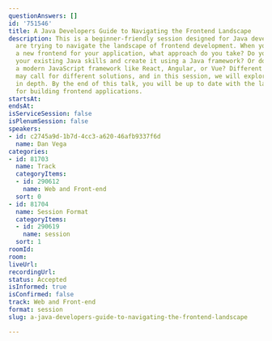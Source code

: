 ```yaml
---
questionAnswers: []
id: '751546'
title: A Java Developers Guide to Navigating the Frontend Landscape
description: This is a beginner-friendly session designed for Java developers who
  are trying to navigate the landscape of frontend development. When you need to develop
  a new frontend for your application, what approach do you take? Do you leverage
  your existing Java skills and create it using a Java framework? Or do you opt for
  a modern JavaScript framework like React, Angular, or Vue? Different requirements
  may call for different solutions, and in this session, we will explore this topic
  in depth. By the end of this talk, you will be up to date with the latest techniques
  for building frontend applications.
startsAt:
endsAt:
isServiceSession: false
isPlenumSession: false
speakers:
- id: c2745a9d-1b7d-4cc3-a620-46afb9337f6d
  name: Dan Vega
categories:
- id: 81703
  name: Track
  categoryItems:
  - id: 290612
    name: Web and Front-end
  sort: 0
- id: 81704
  name: Session Format
  categoryItems:
  - id: 290619
    name: session
  sort: 1
roomId:
room:
liveUrl:
recordingUrl:
status: Accepted
isInformed: true
isConfirmed: false
track: Web and Front-end
format: session
slug: a-java-developers-guide-to-navigating-the-frontend-landscape

---
```

